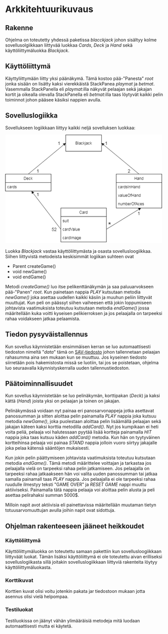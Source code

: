 # Arkkitehtuurikuvaus

## Rakenne

Ohjelma on toteutetty yhdessä paketissa _blacckjack_ johon sisältyy kolme sovellusolgiikkaan liittyvää luokkaa _Cards_, _Deck_ ja _Hand_ sekä käyttöliittymäluokka _Blackjack_.

## Käyttöliittymä

Käyttyliittymään liitty yksi päänäkymä. Tämä kostoo pää-"Panesta" _root_ jonka sisään on lisätty kaksi vierekkäistä StackPanea _playmat_ ja _betmat_. Vasemmalla StackPanella eli _playmat_:illa näkyvät pelaajan sekä jakajan kortit ja oikealla olevalla StackPanella eli _betmat_:illa taas löytyvät kaikki pelin toiminnot johon pääsee käsiksi nappien avulla.

## Sovelluslogiikka

Sovellukseen logiikkaan liittyy kaikki neljä sovelluksen luokkaa:

<img src="https://github.com/MatsHednas/otm-harjoitustyo/blob/master/dokumentaatio/kuvat/rakenne.png" width="500">

Luokka _Blackjack_ vastaa käyttöliittymästa ja osasta sovellusloogiikkaa. Siihen liittyvistä metodeista keskisimmät logiikan suhteen ovat 
- Parent createGame()
- void newGame()
- void endGame()

Metodi _createGame()_ luo itse pelikenttänäkymän ja saa paluuarvokseen pää-"Panen" _root_. Kun painetaan nappia _PLAY_ kutsutaan metodia _newGame()_ joka asettaa uudellen kaikki käsiin ja muuhun peliin liittyvät muuttujat. Kun peli on päässyt siihen vaiheesen että jokin loppumiseen johtavista vaatimuksista toteutuu kutsutaan metodia _endGame()_ jossa määritellään kuka voitti kyseisen pelikierroksen ja jos pelaajalla on tarpeeksi rahaa voidakseen jatkaa pelaamista.

## Tiedon pysyväistallennus

Kun sovellus käynnistetään ensimmäisen kerran se luo automaattisesti tiedoston nimeltä "_data_" tämä on [SAV-tiedosto](https://whatis.techtarget.com/fileformat/SAV-Saved-date-file-for-SPSS-Statistical-Package-for-the-Social-Sciences) johon tallennetaan pelaajan rahasumma aina sen mukaan kun se muuttuu. Jos kyseinen tiedosto siirretään pois hakemistosta missä se luotiin, tai jos se poistetaan, ohjelma luo seuraavalla käynnistyskerralla uuden tallennustiedoston. 

## Päätoiminnallisuudet

Kun sovellus käynnistetään se luo pelinäkymän, korttipakan (_Deck_) ja kaksi kättä (_Hand_) joista yksi on pelaajan ja toinen on jakajan.

Pelinäkymässä voidaan nyt painaa eri panosarvonappeja jotka asettavat panossumman ja sitten aloittaa pelin painamalla _PLAY_ nappia joka kutsuu metodia _newGame()_, joka puolestaan aloittaa pelin lisäämällä pelaajan sekä jakajan käteen kaksi korttia metodilla _addCard()_. Nyt jos kumpikaan ei heti voita peliä, pelaaja voi halutessaan pyytää lisää kortteja painamalla _HIT_ nappia joka taas kutsuu käden  _addCard()_ metodia. Kun hän on tyytyväinen kortteihinsa pelaaja voi painaa _STAND_ nappia jolloin vuoro siirtyy jakajalle joka pelaa kätensä sääntöjen mukaisesti.

Kun jokin pelin päättymiseen johtavista vaatimuksista toteutuu kutsutaan metodia _endGame()_. Tämä metodi määrittelee voittajan ja tarkastaa jos pelaajalla vielä on tarpeeksi rahaa pelin jatkamiseen. Jos pelaajalla on tarpeeksi rahaa jatkaakseen hän voi valita uuden panossumman tai jatkaa samalla painamall taas _PLAY_ nappia. Jos pelaajalla ei ole tarpeeksi rahaa ruudulle ilmestyy teksti "GAME OVER" ja _RESET GAME_ nappi muuttu aktiiviseksi. Painamalla tätä nappia pelaaja voi aloittaa pelin alusta ja peli asettaa pelirahaksi summan 5000$.

Milloin napit avot aktiivisia eli painettavissa määritellään muutaman tietyn totuusarvomuuttujan avulla joihin napit ovat sidottuja.

## Ohjelman rakenteeseen jääneet heikkoudet

### Käyttöliittymä

Käyttöliittymäluokka on toteutettu samaan pakettiin kun sovellusloogiikkaan liittyväät luokat. Tämän lisäksi käyttöliittymä ei ole toteutettu aivan erilliseksi sovelluslogiikasta sillä joitakin sovelluslogiikkaan liittyviä rakenteita löytyy käyttöliittymäluokasta.

### Korttikuvat

Korttien kuvat olisi voitu jotenkin pakata jar tiedostoon mukaan jotta asennus olisi vielä helpompaa.

### Testiluokat

Testiluokissa on jäänyt vähän ylimääräisiä metodeja mitä luodaan automaattisesti mutta ei käytetä.


